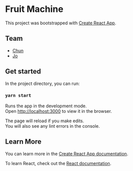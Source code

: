 # Fruit Machine

This project was bootstrapped with [Create React App](https://github.com/facebook/create-react-app).

## Team

- [Chun](https://www.github.com/chunzg)
- [Jo](https://www.github.com/jamdelion)

## Get started

In the project directory, you can run:

### `yarn start`

Runs the app in the development mode.\
Open [http://localhost:3000](http://localhost:3000) to view it in the browser.

The page will reload if you make edits.\
You will also see any lint errors in the console.


## Learn More

You can learn more in the [Create React App documentation](https://facebook.github.io/create-react-app/docs/getting-started).

To learn React, check out the [React documentation](https://reactjs.org/).
